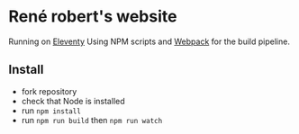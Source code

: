 # René robert's website

Running on [Eleventy](https://www.11ty.dev/)
Using NPM scripts and [Webpack](https://webpack.js.org/) for the build pipeline.

## Install

- fork repository
- check that Node is installed
- run `npm install`
- run `npm run build` then `npm run watch`
